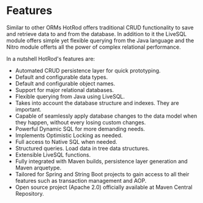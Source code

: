 # Features

Similar to other ORMs HotRod offers traditional CRUD functionality
to save and retrieve data to and from the database. In addition to it
the LiveSQL module offers simple yet flexible querying from the Java
language and the Nitro module offerts all the power of complex relational
performance.

In a nutshell HotRod's features are:

- Automated CRUD persistence layer for quick prototyping.
- Default and configurable data types.
- Default and configurable object names.
- Support for major relational databases.
- Flexible querying from Java using LiveSQL.
- Takes into account the database structure and indexes. They are important.
- Capable of seamlessly apply database changes to the data model when they happen,
without every losing custom changes.
- Powerful Dynamic SQL for more demanding needs.
- Implements Optimistic Locking as needed.
- Full access to Native SQL when needed.
- Structured queries. Load data in tree data structures.
- Extensible LiveSQL functions.
- Fully integrated with Maven builds, persistence layer generation and Maven arquetype.
- Tailored for Spring and String Boot projects to gain access to all their 
features such as transaction management and AOP.
- Open source project (Apache 2.0) officially available at Maven Central Repository.


